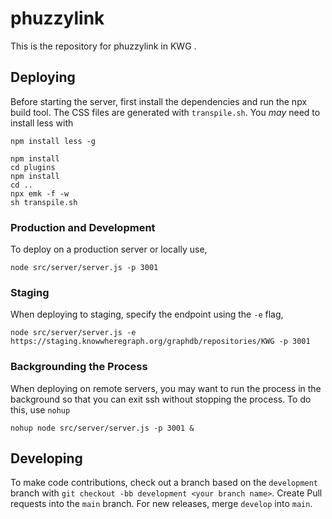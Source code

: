 # phuzzylink
This is the repository for phuzzylink in KWG .

## Deploying

Before starting the server, first install the dependencies and run the npx build tool. The CSS files are generated with `transpile.sh`. You _may_ need to install less with

`npm install less -g`

```
npm install
cd plugins
npm install
cd ..
npx emk -f -w
sh transpile.sh
```

### Production and Development
To deploy on a production server or locally use,

`node src/server/server.js -p 3001`

### Staging
When deploying to staging, specify the endpoint using the `-e` flag,

`node src/server/server.js -e https://staging.knowwheregraph.org/graphdb/repositories/KWG -p 3001`

### Backgrounding the Process

When deploying on remote servers, you may want to run the process in the background so that you can exit ssh without stopping the process. To do this, use `nohup`

`nohup node src/server/server.js -p 3001 &`

## Developing

To make code contributions, check out a branch based on the `development` branch with `git checkout -bb development <your branch name>`. Create Pull requests into the `main` branch. For new releases, merge `develop` into `main`.